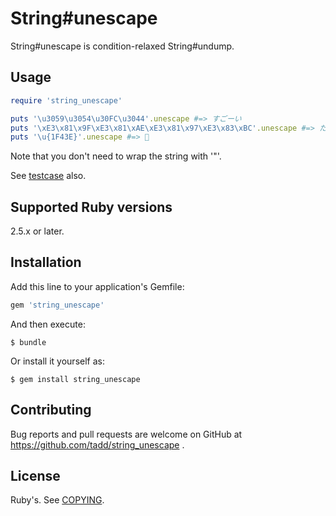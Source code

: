 # String#unescape

String#unescape is condition-relaxed String#undump.

## Usage

```ruby
require 'string_unescape'

puts '\u3059\u3054\u30FC\u3044'.unescape #=> すごーい
puts '\xE3\x81\x9F\xE3\x81\xAE\xE3\x81\x97\xE3\x83\xBC'.unescape #=> たのしー
puts '\u{1F43E}'.unescape #=> 🐾
```

Note that you don't need to wrap the string with '"'.

See [testcase](https://github.com/tadd/string_unescape/blob/master/test/test_string_unescape.rb) also.

## Supported Ruby versions

2.5.x or later.

## Installation

Add this line to your application's Gemfile:

```ruby
gem 'string_unescape'
```

And then execute:

    $ bundle

Or install it yourself as:

    $ gem install string_unescape

## Contributing

Bug reports and pull requests are welcome on GitHub at https://github.com/tadd/string_unescape .

## License

Ruby's.  See [COPYING](COPYING).
